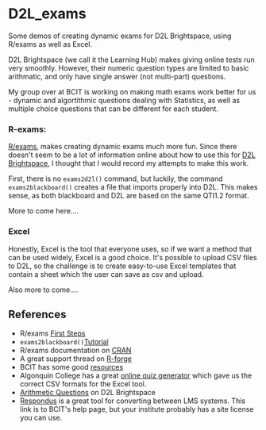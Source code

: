 # D2L_exams
Some demos of creating dynamic exams for D2L Brightspace, using R/exams as well as Excel.

D2L Brightspace (we call it the Learning Hub) makes giving online tests run very smoothly.  However, their numeric question types are limited to basic arithmatic, and only have single answer (not multi-part) questions.  

My group over at BCIT is working on making math exams work better for us - dynamic and algortithmic questions dealing with Statistics, as well as multiple choice questions that can be different for each student.

### R-exams:  

[R/exams](http://www.r-exams.org/),  makes creating dynamic exams much more fun.  Since there doesn't seem to be a lot of information online about how to use this for [D2L Brightspace](https://www.d2l.com), I thought that I would record my attempts to make this work.

First, there is no  `exams2d2l()` command, but luckily, the command `exams2blackboard()` creates a file that imports properly into D2L.  This makes sense, as both blackboard and D2L are based on the same QTI1.2 format.

More to come here....


### Excel
Honestly, Excel is the tool that everyone uses, so if we want a method that can be used widely, Excel is a good choice.  It's possible to upload CSV files to D2L, so the challenge is to create easy-to-use Excel templates that contain a sheet which the user can save as csv and upload.  

Also more to come....


## References
* R/exams [First Steps](http://www.r-exams.org/tutorials/first_steps/)
* `exams2blackboard()`[Tutorial](http://www.r-exams.org/tutorials/exams2blackboard/)
* R/exams documentation on [CRAN](https://cran.r-project.org/web/packages/exams/exams.pdf)
* A great support thread on [R-forge](https://r-forge.r-project.org/forum/forum.php?thread_id=33404&forum_id=4377&group_id=1337)
* BCIT has some good [resources](https://ltc.bcit.ca/help/sample-word-file-to-import-quiz-questions/)
* Algonquin College has a great [online quiz generator](https://plato.algonquincollege.com/BrightspaceQuizGenerator/) which gave us the correct CSV formats for the Excel tool.
* [Arithmetic Questions](https://documentation.brightspace.com/EN/le/question_library/instructor/create_arithmetic.htm) on D2L Brightspace
* [Respondus](https://ltc.bcit.ca/help/for-instructors-respondus-information/) is a great tool for converting between LMS systems.  This link is to BCIT's help page, but your institute probably has a site license you can use.
